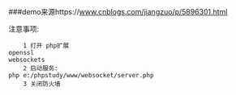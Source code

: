 ###demo来源https://www.cnblogs.com/jiangzuo/p/5896301.html

注意事项:
```$xslt
    1 打开 php扩展 
openssl 
websockets
    2 启动服务:
php e:/phpstudy/www/websocket/server.php
    3 关闭防火墙
```
